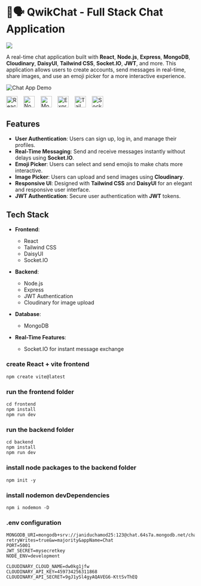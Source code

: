 # 💬🗣️ QwikChat - Full Stack Chat Application 

<img src="https://go-skill-icons.vercel.app/api/icons?i=react,nodejs,mongodb,express,socketio,tailwind,daisyui" />

A real-time chat application built with **React**, **Node.js**, **Express**, **MongoDB**, **Cloudinary**, **DaisyUI**, **Tailwind CSS**, **Socket.IO**, **JWT**, and more. This application allows users to create accounts, send messages in real-time, share images, and use an emoji picker for a more interactive experience.

![Chat App Demo](./assets/chatapp.png)


<img src="https://cdn.jsdelivr.net/gh/devicons/devicon@latest/icons/react/react-original.svg" width="30" height="30" alt="React Logo"> &nbsp;&nbsp;&nbsp;<img src="https://cdn.jsdelivr.net/gh/devicons/devicon/icons/nodejs/nodejs-original.svg" width="30" height="30" alt="Node.js Logo"> &nbsp;&nbsp;&nbsp;<img src="https://cdn.jsdelivr.net/gh/devicons/devicon@latest/icons/mongodb/mongodb-plain.svg" width="30" height="30" alt="MongoDB Logo"> &nbsp;&nbsp;&nbsp;<img src="https://cdn.jsdelivr.net/gh/devicons/devicon@latest/icons/express/express-original.svg" width="30" height="30" alt="Express.js Logo"> &nbsp;&nbsp;&nbsp;<img src="https://cdn.jsdelivr.net/gh/devicons/devicon@latest/icons/tailwindcss/tailwindcss-original.svg" width="30" height="30" alt="Tailwind Logo"> &nbsp;&nbsp;&nbsp;<img src="https://cdn.jsdelivr.net/gh/devicons/devicon@latest/icons/socketio/socketio-original.svg" width="30" height="30" alt="Socket.io Logo">


## Features

- **User Authentication**: Users can sign up, log in, and manage their profiles.
- **Real-Time Messaging**: Send and receive messages instantly without delays using **Socket.IO**.
- **Emoji Picker**: Users can select and send emojis to make chats more interactive.
- **Image Picker**: Users can upload and send images using **Cloudinary**.
- **Responsive UI**: Designed with **Tailwind CSS** and **DaisyUI** for an elegant and responsive user interface.
- **JWT Authentication**: Secure user authentication with **JWT** tokens.

## Tech Stack

- **Frontend**:
  - React
  - Tailwind CSS
  - DaisyUI
  - Socket.IO
    
- **Backend**:
  - Node.js
  - Express
  - JWT Authentication
  - Cloudinary for image upload
 
- **Database**:
  - MongoDB
       
- **Real-Time Features**:
  - Socket.IO for instant message exchange

### create React + vite frontend

```
npm create vite@latest
```

### run the frontend folder

```
cd frontend
npm install
npm run dev
```

### run the backend folder

```
cd backend
npm install
npm run dev
```

### install node packages to the backend folder

```
npm init -y
```

### install nodemon devDependencies

```
npm i nodemon -D
```

### .env configuration

```
MONGODB_URI=mongodb+srv://janiduchamod25:123@chat.64s7a.mongodb.net/chat_db?retryWrites=true&w=majority&appName=Chat
PORT=5001
JWT_SECRET=mysecretkey
NODE_ENV=development

CLOUDINARY_CLOUD_NAME=dw0kg1jfw
CLOUDINARY_API_KEY=459734256311868
CLOUDINARY_API_SECRET=9gJ1ySl4gyAQAVEG6-KttSvThEQ
```
